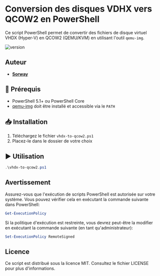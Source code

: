 # Conversion des disques VDHX vers QCOW2 en PowerShell

Ce script PowerShell permet de convertir des fichiers de disque virtuel VHDX (Hyper-V) en QCOW2 (QEMU/KVM) en utilisant l'outil `qemu-img`.

<p>
    <img src="https://img.shields.io/badge/Powershell-2CA5E0?style=for-the-badge&logo=powershell&logoColor=white" alt="version">
</p>

## Auteur
* [**Sorway**](https://github.com/Sorway)

## 🔧 Prérequis

- PowerShell 5.1+ ou PowerShell Core
- [qemu-img](https://www.qemu.org/download/) doit être installé et accessible via le `PATH`

## 📥 Installation

1. Téléchargez le fichier `vhdx-to-qcow2.ps1`
2. Placez-le dans le dossier de votre choix

## ▶️ Utilisation

```powershell
.\vhdx-to-qcow2.ps1
```

## Avertissement

Assurez-vous que l'exécution de scripts PowerShell est autorisée sur votre système. Vous pouvez vérifier cela en exécutant la commande suivante dans PowerShell:

```powershell
Get-ExecutionPolicy
```

Si la politique d'exécution est restreinte, vous devrez peut-être la modifier en exécutant la commande suivante (en tant qu'administrateur):

```powershell
Set-ExecutionPolicy RemoteSigned
```

## Licence
Ce script est distribué sous la licence MIT. Consultez le fichier LICENSE pour plus d'informations.
